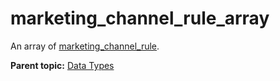# marketing_channel_rule_array

An array of [marketing_channel_rule](r_marketing_channel_rule.md#).

**Parent topic:** [Data Types](../data_types/c_datatypes.md)

